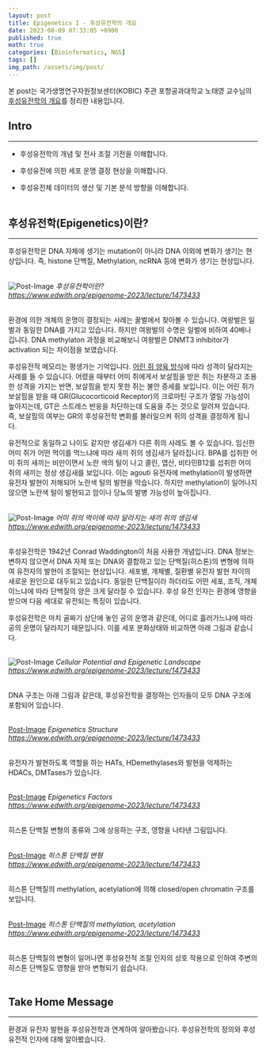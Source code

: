 ```yaml
---
layout: post
title: Epigenetics I - 후성유전학의 개요
date: 2023-08-09 07:33:05 +0900
published: true
math: true
categories: [Bioinformatics, NGS]
tags: []
img_path: /assets/img/post/
---
```


본 post는 국가생명연구자원정보센터(KOBIC) 주관 포항공과대학교 노태영 교수님의 [후성유전학의 개요](https://www.edwith.org/epigenome-2023/lecture/1473433, "후성유전학의 개요")를 정리한 내용입니다.


## Intro
***

* 후성유전학의 개념 및 전사 조절 기전을 이해합니다.

* 후성유전에 의한 세포 운명 결정 현상을 이해합니다.

* 후성유전체 데이터의 생산 및 기본 분석 방향을 이해합니다.
<br><br>


## 후성유전학(Epigenetics)이란?
***

후성유전학은 DNA 자체에 생기는 mutation이 아니라 DNA 이외에 변화가 생기는 현상입니다. 즉, histone 단백질, Methylation, ncRNA 등에 변화가 생기는 현상입니다.
<br><br>


![Post-Image](epigenetics1.png)
_후성유전학이란?<br>
https://www.edwith.org/epigenome-2023/lecture/1473433_
<br><br>


환경에 의한 개체의 운명이 결정되는 사례는 꿀벌에서 찾아볼 수 있습니다. 여왕벌은 일벌과 동일한 DNA를 가지고 있습니다. 하지만 여왕벌의 수명은 일벌에 비하여 40배나 깁니다. DNA methylaton 과정을 비교해보니 여왕벌은 DNMT3 inhibitor가 activation 되는 차이점을 보였습니다.

후성유전적 메모리는 평생가는 기억입니다. [어린 쥐 양육 방식](https://learn.genetics.utah.edu/content/epigenetics/rats/, "어린 쥐 양육 방식")에 따라 성격이 달라지는 사례를 들 수 있습니다. 어렸을 때부터 어미 쥐에게서 보살핌을 받은 쥐는 차분하고 조용한 성격을 가지는 반면, 보살핌을 받지 못한 쥐는 불안 증세를 보입니다. 이는 어린 쥐가 보살핌을 받을 때 GR(Glucocorticoid Receptor)의 크로마틴 구조가 열릴 가능성이 높아지는데, GT은 스트레스 반응을 차단하는데 도움을 주는 것으로 알려져 있습니다. 즉, 보살핌의 여부는 GR의 후성유전학 변화를 불러일으켜 쥐의 성격을 결정하게 됩니다.

유전적으로 동일하고 나이도 같지만 생김새가 다른 쥐의 사례도 볼 수 있습니다. 임신한 어미 쥐가 어떤 먹이를 먹느냐에 따라 새끼 쥐의 생김새가 달라집니다. BPA를 섭취한 어미 쥐의 새끼는 비만이면서 노란 색의 털이 나고 콜린, 엽산, 비타민B12를 섭취한 어미 쥐의 새끼는 정상 생김새를 보입니다. 이는 agouti 유전자에 methylation이 발생하면 유전자 발현이 저해되어 노란색 털의 발현을 막습니다. 하지만 methylation이 일어나지 않으면 노란색 털이 발현되고 암이나 당뇨의 발병 가능성이 높아집니다.
<br><br>


![Post-Image](epigenetics2.png)
_어미 쥐의 먹이에 따라 달라지는 새끼 쥐의 생김새<br>
https://www.edwith.org/epigenome-2023/lecture/1473433_
<br><br>


후성유전학은 1942년 Conrad Waddington이 처음 사용한 개념입니다. DNA 정보는 변하지 않으면서 DNA 자체 또는 DNA와 결합하고 있는 단백질(히스톤)의 변형에 의하여 유전자의 발현이 조절되는 현상입니다. 세포별, 개체별, 질환별 유전자 발현 차이의 새로운 원인으로 대두되고 있습니다. 동일한 단백질이라 하더라도 어떤 세포, 조직, 개체이느냐에 따라 단백질의 양은 크게 달라질 수 있습니다. 후성 유전 인자는 환경에 영향을 받으며 다음 세대로 유전되는 특징이 있습니다.


후성유전학은 마치 골짜기 상단에 놓인 공의 운명과 같은데, 어디로 흘러가느냐에 따라 공의 운명이 달라지기 때문입니다. 이를 세포 분화상태와 비교하면 아래 그림과 같습니다.
<br><br>


![Post-Image](epigenetics3.png)
_Cellular Potential and Epigenetic Landscape<br>
https://www.edwith.org/epigenome-2023/lecture/1473433_
<br><br>


DNA 구조는 아래 그림과 같은데, 후성유전학을 결정하는 인자들이 모두 DNA 구조에 포함되어 있습니다.
<br><br>


[Post-Image](epigenetics4.png)
_Epigenetics Structure<br>
https://www.edwith.org/epigenome-2023/lecture/1473433_
<br><br>


유전자가 발현하도록 역할을 하는 HATs, HDemethylases와 발현을 억제하는 HDACs, DMTases가 있습니다.
<br><br>


[Post-Image](epigenetics5.png)
_Epigenetics Factors<br>
https://www.edwith.org/epigenome-2023/lecture/1473433_
<br><br>


히스톤 단백질 변형의 종류와 그에 상응하는 구조, 영향을 나타낸 그림입니다.
<br><br>


[Post-Image](epigenetics6.png)
_히스톤 단백질 변형<br>
https://www.edwith.org/epigenome-2023/lecture/1473433_
<br><br>


히스톤 단백질의 methylation, acetylation에 의해 closed/open chromatin 구조를 보입니다.
<br><br>


[Post-Image](epigenetics7.png)
_히스톤 단백질의 methylation, acetylation<br>
https://www.edwith.org/epigenome-2023/lecture/1473433_
<br><br>


히스톤 단백질의 변형이 일어나면 후성유전적 조절 인자의 상호 작용으로 인하여 주변의 히스톤 단백질도 영향을 받아 변형되기 쉽습니다. 
<br><br>


## Take Home Message
***

환경과 유전자 발현을 후성유전학과 연계하여 알아봤습니다. 후성유전학의 정의와 후성유전적 인자에 대해 알아봤습니다.